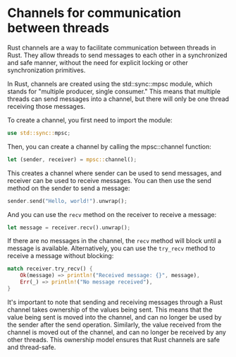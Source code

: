 # Channels for communication between threads

Rust channels are a way to facilitate communication between threads in Rust. They allow threads to send messages to each other in a synchronized and safe manner, without the need for explicit locking or other synchronization primitives.

In Rust, channels are created using the std::sync::mpsc module, which stands for "multiple producer, single consumer." This means that multiple threads can send messages into a channel, but there will only be one thread receiving those messages.

To create a channel, you first need to import the module:

```rust
use std::sync::mpsc;
```

Then, you can create a channel by calling the mpsc::channel function:

```rust
let (sender, receiver) = mpsc::channel();
```

This creates a channel where sender can be used to send messages, and receiver can be used to receive messages. You can then use the send method on the sender to send a message:

```rust
sender.send("Hello, world!").unwrap();
```

And you can use the `recv` method on the receiver to receive a message:

```rust
let message = receiver.recv().unwrap();
```

If there are no messages in the channel, the `recv` method will block until a message is available. Alternatively, you can use the `try_recv` method to receive a message without blocking:

```rust
match receiver.try_recv() {
    Ok(message) => println!("Received message: {}", message),
    Err(_) => println!("No message received"),
}
```

It's important to note that sending and receiving messages through a Rust channel takes ownership of the values being sent. This means that the value being sent is moved into the channel, and can no longer be used by the sender after the send operation. Similarly, the value received from the channel is moved out of the channel, and can no longer be received by any other threads. This ownership model ensures that Rust channels are safe and thread-safe.
